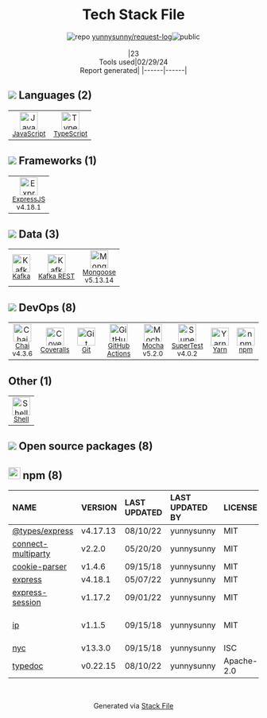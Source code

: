 <!--
&lt;--- Readme.md Snippet without images Start ---&gt;
## Tech Stack
yunnysunny/request-log is built on the following main stack:

- [JavaScript](https://developer.mozilla.org/en-US/docs/Web/JavaScript) – Languages
- [TypeScript](http://www.typescriptlang.org) – Languages
- [ExpressJS](http://expressjs.com/) – Microframeworks (Backend)
- [Kafka](http://kafka.apache.org/) – Message Queue
- [Kafka REST](https://github.com/confluentinc/kafka-rest) – Kafka Tools
- [Mongoose](http://mongoosejs.com/) – Object Document Mapper (ODM)
- [Chai](http://chaijs.com/) – Javascript Testing Framework
- [Coveralls](https://coveralls.io/) – Code Coverage
- [GitHub Actions](https://github.com/features/actions) – Continuous Integration
- [Mocha](http://mochajs.org/) – Javascript Testing Framework
- [SuperTest](https://www.npmjs.com/package/supertest) – Javascript Testing Framework
- [Yarn](https://yarnpkg.com/) – Front End Package Manager
- [Shell](https://en.wikipedia.org/wiki/Shell_script) – Shells

Full tech stack [here](/techstack.md)

&lt;--- Readme.md Snippet without images End ---&gt;

&lt;--- Readme.md Snippet with images Start ---&gt;
## Tech Stack
yunnysunny/request-log is built on the following main stack:

- <img width='25' height='25' src='https://img.stackshare.io/service/1209/javascript.jpeg' alt='JavaScript'/> [JavaScript](https://developer.mozilla.org/en-US/docs/Web/JavaScript) – Languages
- <img width='25' height='25' src='https://img.stackshare.io/service/1612/bynNY5dJ.jpg' alt='TypeScript'/> [TypeScript](http://www.typescriptlang.org) – Languages
- <img width='25' height='25' src='https://img.stackshare.io/service/1163/hashtag.png' alt='ExpressJS'/> [ExpressJS](http://expressjs.com/) – Microframeworks (Backend)
- <img width='25' height='25' src='https://img.stackshare.io/service/1063/kazUJooF_400x400.jpg' alt='Kafka'/> [Kafka](http://kafka.apache.org/) – Message Queue
- <img width='25' height='25' src='https://img.stackshare.io/service/8938/default_952e19080b823dcfc14ef0508ae6a783d35224f6.png' alt='Kafka REST'/> [Kafka REST](https://github.com/confluentinc/kafka-rest) – Kafka Tools
- <img width='25' height='25' src='https://img.stackshare.io/service/1231/0TXzZU7W_400x400.jpg' alt='Mongoose'/> [Mongoose](http://mongoosejs.com/) – Object Document Mapper (ODM)
- <img width='25' height='25' src='https://img.stackshare.io/service/1725/chai.png' alt='Chai'/> [Chai](http://chaijs.com/) – Javascript Testing Framework
- <img width='25' height='25' src='https://img.stackshare.io/service/680/a43e4a04cb9f778842de43f95db59a14.png' alt='Coveralls'/> [Coveralls](https://coveralls.io/) – Code Coverage
- <img width='25' height='25' src='https://img.stackshare.io/service/11563/actions.png' alt='GitHub Actions'/> [GitHub Actions](https://github.com/features/actions) – Continuous Integration
- <img width='25' height='25' src='https://img.stackshare.io/service/832/mocha.png' alt='Mocha'/> [Mocha](http://mochajs.org/) – Javascript Testing Framework
- <img width='25' height='25' src='https://img.stackshare.io/no-img-open-source.png' alt='SuperTest'/> [SuperTest](https://www.npmjs.com/package/supertest) – Javascript Testing Framework
- <img width='25' height='25' src='https://img.stackshare.io/service/5848/44mC-kJ3.jpg' alt='Yarn'/> [Yarn](https://yarnpkg.com/) – Front End Package Manager
- <img width='25' height='25' src='https://img.stackshare.io/service/4631/default_c2062d40130562bdc836c13dbca02d318205a962.png' alt='Shell'/> [Shell](https://en.wikipedia.org/wiki/Shell_script) – Shells

Full tech stack [here](/techstack.md)

&lt;--- Readme.md Snippet with images End ---&gt;
-->
<div align="center">

# Tech Stack File
![](https://img.stackshare.io/repo.svg "repo") [yunnysunny/request-log](https://github.com/yunnysunny/request-log)![](https://img.stackshare.io/public_badge.svg "public")
<br/><br/>
|23<br/>Tools used|02/29/24 <br/>Report generated|
|------|------|
</div>

## <img src='https://img.stackshare.io/languages.svg'/> Languages (2)
<table><tr>
  <td align='center'>
  <img width='36' height='36' src='https://img.stackshare.io/service/1209/javascript.jpeg' alt='JavaScript'>
  <br>
  <sub><a href="https://developer.mozilla.org/en-US/docs/Web/JavaScript">JavaScript</a></sub>
  <br>
  <sub></sub>
</td>

<td align='center'>
  <img width='36' height='36' src='https://img.stackshare.io/service/1612/bynNY5dJ.jpg' alt='TypeScript'>
  <br>
  <sub><a href="http://www.typescriptlang.org">TypeScript</a></sub>
  <br>
  <sub></sub>
</td>

</tr>
</table>

## <img src='https://img.stackshare.io/frameworks.svg'/> Frameworks (1)
<table><tr>
  <td align='center'>
  <img width='36' height='36' src='https://img.stackshare.io/service/1163/hashtag.png' alt='ExpressJS'>
  <br>
  <sub><a href="http://expressjs.com/">ExpressJS</a></sub>
  <br>
  <sub>v4.18.1</sub>
</td>

</tr>
</table>

## <img src='https://img.stackshare.io/databases.svg'/> Data (3)
<table><tr>
  <td align='center'>
  <img width='36' height='36' src='https://img.stackshare.io/service/1063/kazUJooF_400x400.jpg' alt='Kafka'>
  <br>
  <sub><a href="http://kafka.apache.org/">Kafka</a></sub>
  <br>
  <sub></sub>
</td>

<td align='center'>
  <img width='36' height='36' src='https://img.stackshare.io/service/8938/default_952e19080b823dcfc14ef0508ae6a783d35224f6.png' alt='Kafka REST'>
  <br>
  <sub><a href="https://github.com/confluentinc/kafka-rest">Kafka REST</a></sub>
  <br>
  <sub></sub>
</td>

<td align='center'>
  <img width='36' height='36' src='https://img.stackshare.io/service/1231/0TXzZU7W_400x400.jpg' alt='Mongoose'>
  <br>
  <sub><a href="http://mongoosejs.com/">Mongoose</a></sub>
  <br>
  <sub>v5.13.14</sub>
</td>

</tr>
</table>

## <img src='https://img.stackshare.io/devops.svg'/> DevOps (8)
<table><tr>
  <td align='center'>
  <img width='36' height='36' src='https://img.stackshare.io/service/1725/chai.png' alt='Chai'>
  <br>
  <sub><a href="http://chaijs.com/">Chai</a></sub>
  <br>
  <sub>v4.3.6</sub>
</td>

<td align='center'>
  <img width='36' height='36' src='https://img.stackshare.io/service/680/a43e4a04cb9f778842de43f95db59a14.png' alt='Coveralls'>
  <br>
  <sub><a href="https://coveralls.io/">Coveralls</a></sub>
  <br>
  <sub></sub>
</td>

<td align='center'>
  <img width='36' height='36' src='https://img.stackshare.io/service/1046/git.png' alt='Git'>
  <br>
  <sub><a href="http://git-scm.com/">Git</a></sub>
  <br>
  <sub></sub>
</td>

<td align='center'>
  <img width='36' height='36' src='https://img.stackshare.io/service/11563/actions.png' alt='GitHub Actions'>
  <br>
  <sub><a href="https://github.com/features/actions">GitHub Actions</a></sub>
  <br>
  <sub></sub>
</td>

<td align='center'>
  <img width='36' height='36' src='https://img.stackshare.io/service/832/mocha.png' alt='Mocha'>
  <br>
  <sub><a href="http://mochajs.org/">Mocha</a></sub>
  <br>
  <sub>v5.2.0</sub>
</td>

<td align='center'>
  <img width='36' height='36' src='https://img.stackshare.io/no-img-open-source.png' alt='SuperTest'>
  <br>
  <sub><a href="https://www.npmjs.com/package/supertest">SuperTest</a></sub>
  <br>
  <sub>v4.0.2</sub>
</td>

<td align='center'>
  <img width='36' height='36' src='https://img.stackshare.io/service/5848/44mC-kJ3.jpg' alt='Yarn'>
  <br>
  <sub><a href="https://yarnpkg.com/">Yarn</a></sub>
  <br>
  <sub></sub>
</td>

<td align='center'>
  <img width='36' height='36' src='https://img.stackshare.io/service/1120/lejvzrnlpb308aftn31u.png' alt='npm'>
  <br>
  <sub><a href="https://www.npmjs.com/">npm</a></sub>
  <br>
  <sub></sub>
</td>

</tr>
</table>

## Other (1)
<table><tr>
  <td align='center'>
  <img width='36' height='36' src='https://img.stackshare.io/service/4631/default_c2062d40130562bdc836c13dbca02d318205a962.png' alt='Shell'>
  <br>
  <sub><a href="https://en.wikipedia.org/wiki/Shell_script">Shell</a></sub>
  <br>
  <sub></sub>
</td>

</tr>
</table>


## <img src='https://img.stackshare.io/group.svg' /> Open source packages (8)</h2>

## <img width='24' height='24' src='https://img.stackshare.io/service/1120/lejvzrnlpb308aftn31u.png'/> npm (8)

|NAME|VERSION|LAST UPDATED|LAST UPDATED BY|LICENSE|VULNERABILITIES|
|:------|:------|:------|:------|:------|:------|
|[@types/express](https://www.npmjs.com/@types/express)|v4.17.13|08/10/22|yunnysunny |MIT|N/A|
|[connect-multiparty](https://www.npmjs.com/connect-multiparty)|v2.2.0|05/20/20|yunnysunny |MIT|N/A|
|[cookie-parser](https://www.npmjs.com/cookie-parser)|v1.4.6|09/15/18|yunnysunny |MIT|N/A|
|[express](https://www.npmjs.com/express)|v4.18.1|05/07/22|yunnysunny |MIT|N/A|
|[express-session](https://www.npmjs.com/express-session)|v1.17.2|09/01/22|yunnysunny |MIT|N/A|
|[ip](https://www.npmjs.com/ip)|v1.1.5|09/15/18|yunnysunny |MIT|[CVE-2023-42282](https://github.com/advisories/GHSA-78xj-cgh5-2h22) (Moderate)|
|[nyc](https://www.npmjs.com/nyc)|v13.3.0|09/15/18|yunnysunny |ISC|N/A|
|[typedoc](https://www.npmjs.com/typedoc)|v0.22.15|08/10/22|yunnysunny |Apache-2.0|N/A|

<br/>
<div align='center'>

Generated via [Stack File](https://github.com/marketplace/stack-file)
